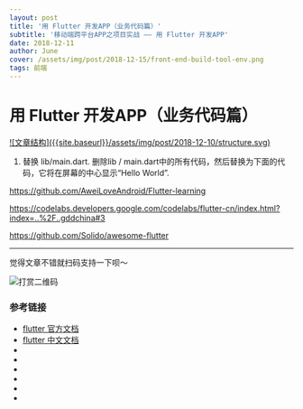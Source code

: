 ```yaml
---
layout: post
title: '用 Flutter 开发APP（业务代码篇）'
subtitle: '移动端跨平台APP之项目实战 —— 用 Flutter 开发APP'
date: 2018-12-11
author: June
cover: /assets/img/post/2018-12-15/front-end-build-tool-env.png
tags: 前端
---
```


# 用 Flutter 开发APP（业务代码篇）

<a data-fancybox="gallery" href="{{site.baseurl}}/assets/img/post/2018-12-10/structure.svg">
![文章结构]({{site.baseurl}}/assets/img/post/2018-12-10/structure.svg)
</a>

1. 替换 lib/main.dart.
	删除lib / main.dart中的所有代码，然后替换为下面的代码，它将在屏幕的中心显示“Hello World”.


https://github.com/AweiLoveAndroid/Flutter-learning

https://codelabs.developers.google.com/codelabs/flutter-cn/index.html?index=..%2F..gddchina#3

https://github.com/Solido/awesome-flutter

---

觉得文章不错就扫码支持一下呗～

![打赏二维码]({{site.baseurl}}/assets/img/post/pay-qr.jpg)

### 参考链接

* [flutter 官方文档](https://flutter.io/docs/get-started/install/macos)
* [flutter 中文文档](https://flutterchina.club/setup-macos/)
* []()
* []()
* []()
* []()
* []()
* []()